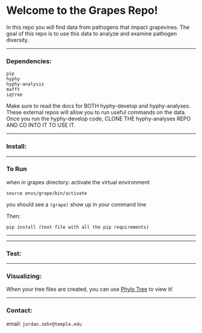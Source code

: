 # Welcome to the Grapes Repo! 

In this repo you will find data from pathogens that impact grapevines. The goal of this repo is to use this data to analyze and examine pathogen diversity.

___
### Dependencies:
	pip 
	hyphy
	hyphy-analysis 
	mafft
	iqtree
	
Make sure to read the docs for BOTH hyphy-develop and hyphy-analyses. These external repos will allow you to run useful commands on the data.
Once you run the hyphy-develop code, CLONE THE hyphy-analyses REPO AND CD INTO IT TO USE IT.
___
### Install:


___
### To Run
when in grapes directory:
activate the virtual environment

```source envs/grape/bin/activate```

you should see a ```(grape)``` show up in your command line

Then:

``` pip install (text file with all the pip requirements) ```
___

___
### Test:
___
### Visualizing:
When your tree files are created, you can use [Phylo Tree](phylotree.hyphy.org) to view it!

___

### Contact:

email: `jordan.zehr@temple.edu`